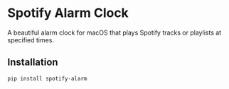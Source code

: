 # Spotify Alarm Clock

A beautiful alarm clock for macOS that plays Spotify tracks or playlists at specified times.

## Installation
```bash
pip install spotify-alarm